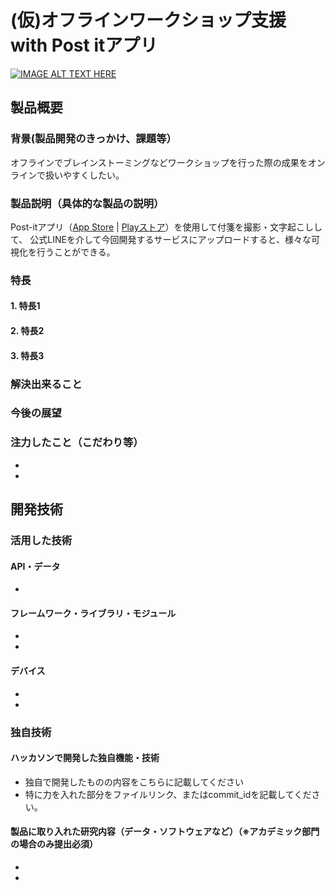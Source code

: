 # (仮)オフラインワークショップ支援 with Post itアプリ

[![IMAGE ALT TEXT HERE](https://jphacks.com/wp-content/uploads/2022/08/JPHACKS2022_ogp.jpg)](https://www.youtube.com/watch?v=LUPQFB4QyVo)

## 製品概要
### 背景(製品開発のきっかけ、課題等）
オフラインでブレインストーミングなどワークショップを行った際の成果をオンラインで扱いやすくしたい。

### 製品説明（具体的な製品の説明）
Post-itアプリ（[App Store](https://apps.apple.com/jp/app/post-it/id920127738) | [Playストア](https://play.google.com/store/apps/details?id=com.mmm.postit&hl=ja)）を使用して付箋を撮影・文字起こしして、
公式LINEを介して今回開発するサービスにアップロードすると、様々な可視化を行うことができる。
### 特長
#### 1. 特長1
#### 2. 特長2
#### 3. 特長3

### 解決出来ること
### 今後の展望
### 注力したこと（こだわり等）
* 
* 

## 開発技術
### 活用した技術
#### API・データ
* 

#### フレームワーク・ライブラリ・モジュール
* 
* 

#### デバイス
* 
* 

### 独自技術
#### ハッカソンで開発した独自機能・技術
* 独自で開発したものの内容をこちらに記載してください
* 特に力を入れた部分をファイルリンク、またはcommit_idを記載してください。

#### 製品に取り入れた研究内容（データ・ソフトウェアなど）（※アカデミック部門の場合のみ提出必須）
* 
* 
